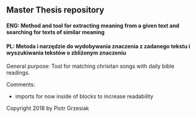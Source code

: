 ## Master Thesis repository
#### ENG: Method and tool for extracting meaning from a given text and searching for texts of similar meaning
#### PL: Metoda i narzędzie do wydobywania znaczenia z zadanego tekstu i wyszukiwania tekstów o zbliżonym znaczeniu

General purpose: 
Tool for matching chrisitan songs with daily bible readings.

Comments:
- imports for now inside of blocks to increase readability


Copyright 2018 by Piotr Grzesiak
